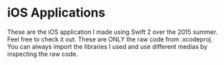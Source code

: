 # iOS Applications
These are the iOS application I made using Swift 2 over the 2015 summer. Feel free to check it out.
These are ONLY the raw code from .xcodeproj. You can always import the libraries I used and use different medias by inspecting the raw code.
